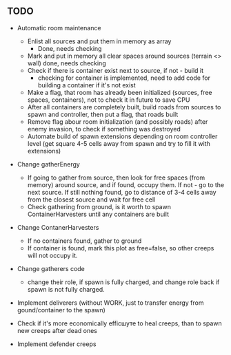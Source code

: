 ﻿## TODO
 * Automatic room maintenance
	* Enlist all sources and put them in memory as array
		* Done, needs checking
	* Mark and put in memory all clear spaces around sources (terrain <> wall)
		done, needs checking
	* Check if there is container exist next to source, if not - build it
		* checking for container is implemented, need to add code for building a container if it's not exist
	* Make a flag, that room has already been initialized (sources, free spaces, containers), not to check it in future to save CPU
	* After all containers are completely built, build roads from sources to spawn and controller, then put a flag, that roads built
	* Remove flag abour room initialization (and possibly roads) after enemy invasion, to check if something was destroyed
	* Automate build of spawn extensions depending on room controller level (get square 4-5 cells away from spawn and try to fill it with extensions)

 * Change gatherEnergy
	* If going to gather from source, then look for free spaces (from memory) around source, and if found, occupy them. 
	If not - go to the next source. If still nothing found, go to distance of 3-4 cells away from the closest source and wait for free cell
	* Check gathering from ground, is it worth to spawn ContainerHarvesters until any containers are built

* Change ContanerHarvesters
	* If no containers found, gather to ground
	* If container is found, mark this plot as free=false, so other creeps will not occupy it.

* Change gatherers code
	* change their role, if spawn is fully charged, and change role back if spawn is not fully charged.

* Implement deliverers (without WORK, just to transfer energy from gound/container to the spawn)

* Check if it's more economically efficшуте to heal creeps, than to spawn new creeps after dead ones

* Implement defender creeps